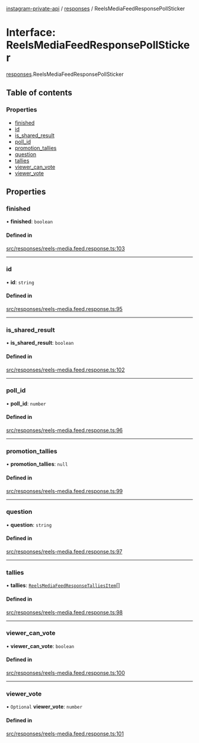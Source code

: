 [instagram-private-api](../../README.md) / [responses](../../modules/responses.md) / ReelsMediaFeedResponsePollSticker

# Interface: ReelsMediaFeedResponsePollSticker

[responses](../../modules/responses.md).ReelsMediaFeedResponsePollSticker

## Table of contents

### Properties

- [finished](ReelsMediaFeedResponsePollSticker.md#finished)
- [id](ReelsMediaFeedResponsePollSticker.md#id)
- [is\_shared\_result](ReelsMediaFeedResponsePollSticker.md#is_shared_result)
- [poll\_id](ReelsMediaFeedResponsePollSticker.md#poll_id)
- [promotion\_tallies](ReelsMediaFeedResponsePollSticker.md#promotion_tallies)
- [question](ReelsMediaFeedResponsePollSticker.md#question)
- [tallies](ReelsMediaFeedResponsePollSticker.md#tallies)
- [viewer\_can\_vote](ReelsMediaFeedResponsePollSticker.md#viewer_can_vote)
- [viewer\_vote](ReelsMediaFeedResponsePollSticker.md#viewer_vote)

## Properties

### finished

• **finished**: `boolean`

#### Defined in

[src/responses/reels-media.feed.response.ts:103](https://github.com/Nerixyz/instagram-private-api/blob/b3351b9/src/responses/reels-media.feed.response.ts#L103)

___

### id

• **id**: `string`

#### Defined in

[src/responses/reels-media.feed.response.ts:95](https://github.com/Nerixyz/instagram-private-api/blob/b3351b9/src/responses/reels-media.feed.response.ts#L95)

___

### is\_shared\_result

• **is\_shared\_result**: `boolean`

#### Defined in

[src/responses/reels-media.feed.response.ts:102](https://github.com/Nerixyz/instagram-private-api/blob/b3351b9/src/responses/reels-media.feed.response.ts#L102)

___

### poll\_id

• **poll\_id**: `number`

#### Defined in

[src/responses/reels-media.feed.response.ts:96](https://github.com/Nerixyz/instagram-private-api/blob/b3351b9/src/responses/reels-media.feed.response.ts#L96)

___

### promotion\_tallies

• **promotion\_tallies**: ``null``

#### Defined in

[src/responses/reels-media.feed.response.ts:99](https://github.com/Nerixyz/instagram-private-api/blob/b3351b9/src/responses/reels-media.feed.response.ts#L99)

___

### question

• **question**: `string`

#### Defined in

[src/responses/reels-media.feed.response.ts:97](https://github.com/Nerixyz/instagram-private-api/blob/b3351b9/src/responses/reels-media.feed.response.ts#L97)

___

### tallies

• **tallies**: [`ReelsMediaFeedResponseTalliesItem`](ReelsMediaFeedResponseTalliesItem.md)[]

#### Defined in

[src/responses/reels-media.feed.response.ts:98](https://github.com/Nerixyz/instagram-private-api/blob/b3351b9/src/responses/reels-media.feed.response.ts#L98)

___

### viewer\_can\_vote

• **viewer\_can\_vote**: `boolean`

#### Defined in

[src/responses/reels-media.feed.response.ts:100](https://github.com/Nerixyz/instagram-private-api/blob/b3351b9/src/responses/reels-media.feed.response.ts#L100)

___

### viewer\_vote

• `Optional` **viewer\_vote**: `number`

#### Defined in

[src/responses/reels-media.feed.response.ts:101](https://github.com/Nerixyz/instagram-private-api/blob/b3351b9/src/responses/reels-media.feed.response.ts#L101)
